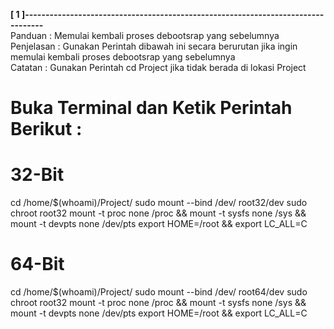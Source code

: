**[ 1 ]---------------------------------------------------------------------------------**  
Panduan      :   Memulai kembali proses debootsrap yang sebelumnya  
Penjelasan   : Gunakan Perintah dibawah ini secara berurutan jika ingin memulai kembali proses debootsrap yang sebelumnya  
Catatan      : Gunakan Perintah cd Project jika tidak berada di lokasi Project  

# Buka Terminal dan Ketik Perintah Berikut :

# 32-Bit
cd /home/$(whoami)/Project/
sudo mount --bind /dev/ root32/dev
sudo chroot root32
mount -t proc none /proc && mount -t sysfs none /sys && mount -t devpts none /dev/pts
export HOME=/root && export LC_ALL=C

# 64-Bit
cd /home/$(whoami)/Project/
sudo mount --bind /dev/ root64/dev
sudo chroot root32
mount -t proc none /proc && mount -t sysfs none /sys && mount -t devpts none /dev/pts
export HOME=/root && export LC_ALL=C
